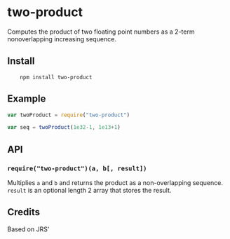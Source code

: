 two-product
===========
Computes the product of two floating point numbers as a 2-term nonoverlapping increasing sequence.

## Install

		npm install two-product
		
## Example

```javascript
var twoProduct = require("two-product")

var seq = twoProduct(1e32-1, 1e13+1)
```

## API

### `require("two-product")(a, b[, result])`
Multiplies `a` and `b` and returns the product as a non-overlapping sequence.  `result` is an optional length 2 array that stores the result.

## Credits
Based on JRS' 
